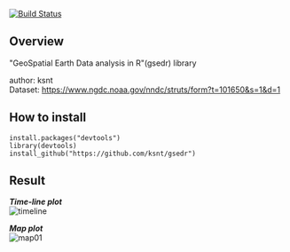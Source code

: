 [![Build Status](https://travis-ci.org/ksnt/gsedr.svg?branch=master)](https://travis-ci.org/ksnt/gsedr)


## Overview

"GeoSpatial Earth Data analysis in R"(gsedr) library  


author: ksnt  
Dataset: https://www.ngdc.noaa.gov/nndc/struts/form?t=101650&s=1&d=1  






## How to install

```{r setup, include=FALSE}
install.packages("devtools")
library(devtools)
install_github("https://github.com/ksnt/gsedr")
```

## Result

***Time-line plot***  
![timeline](https://user-images.githubusercontent.com/530390/28039084-00a1c21e-65fc-11e7-8b14-48d2a6e63498.png)



***Map plot***  
![map01](https://user-images.githubusercontent.com/530390/28038958-a0521062-65fb-11e7-9074-a672a4400bf6.png)
